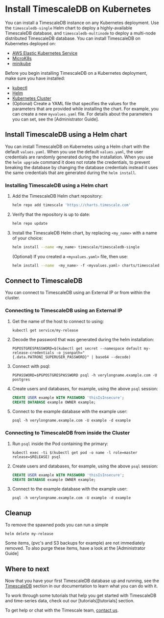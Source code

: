 # Install TimescaleDB on Kubernetes
You can install a TimescaleDB instance on any Kubernetes deployment. Use the `timescaledb-single` Helm chart to deploy a highly-available TimescaleDB database, and `timescaledb-multinode` to deploy a multi-node distributed TimescaleDB database. You can install TimescaleDB on Kubernetes deployed on:
* [AWS Elastic Kubernetes Service][aws-eks]
* [MicroK8s][microk8s-install]
* [minikube][minikube-install]

<highlight type="important">
Before you begin installing TimescaleDB on a Kubernetes deployment, make sure you have installed:

* [kubectl][kubectl-install]
* [Helm][helm-install]
* [Kubernetes Cluster][kubernetes-install]
* (Optional) Create a YAML file that specifies the values for the parameters that are provided while installing the chart. For example, you can create a new `myvalues.yaml` file. For details about the parameters you can set, see  the [Administrator Guide].

</highlight>

## Install TimescaleDB using a Helm chart
You can install TimescaleDB on Kubernetes using a Helm chart with the default `values.yaml`.
When you use the default `values.yaml`, the user credentials are randomly generated during the installation. When you use the `helm upgrade` command it does not rotate the credentials, to prevent breaking the database by changing the database credentials instead it uses the same credentials that are generated during the `helm install`.
<procedure>

### Installing TimescaleDB using a Helm chart
1.  Add the TimescaleDB Helm chart repository:
    ```bash
    helm repo add timescale 'https://charts.timescale.com'
    ```
1.  Verify that the repository is up to date:
    ```bash
    helm repo update
    ```
1.  Install the TimescaleDB Helm chart, by replacing `<my_name>` with a name of your choice:
    ```bash
    helm install --name <my_name> timescale/timescaledb-single
    ```
    (Optional) If you created a `<myvalues.yaml>` file, then use:
    ```bash
    helm install --name  <my_name> -f <myvalues.yaml> charts/timescaledb-single
    ```

</procedure> 

## Connect to TimescaleDB
You can connect to TimescaleDB using an External IP or from within the cluster.
<procedure>

### Connecting to TimescaleDB using an External IP
1. Get the name of the host to connect to using:
    ```console
    kubectl get service/my-release
    ```
1. Decode the password that was generated during the helm installation:
    ```console
    PGPOSTGRESPASSWORD=$(kubectl get secret --namespace default my-release-credentials -o jsonpath="{.data.PATRONI_SUPERUSER_PASSWORD}" | base64 --decode)
    ```
1. Connect with psql:
    ```console
    PGPASSWORD=$PGPOSTGRESPASSWORD psql -h verylongname.example.com -U postgres
    ```
1. Create users and databases, for example, using the above `psql` session:
    ```sql
    CREATE USER example WITH PASSWORD 'thisIsInsecure';
    CREATE DATABASE example OWNER example;
    ```
1. Connect to the example database with the example user:
    ```console
    psql -h verylongname.example.com -U example -d example
    ```

</procedure>

<procedure>

### Connecting to TimescaleDB from inside the Cluster
1. Run `psql` inside the Pod containing the primary:
    ```console
    kubectl exec -ti $(kubectl get pod -o name -l role=master release=$RELEASE) psql
    ```
1. Create users and databases, for example, using the above `psql` session:
    ```sql
    CREATE USER example WITH PASSWORD 'thisIsInsecure';
    CREATE DATABASE example OWNER example;
    ```
1. Connect to the example database with the example user:
    ```console
    psql -h verylongname.example.com -U example -d example
    ```
    
</procedure>

## Cleanup

To remove the spawned pods you can run a simple
```console
helm delete my-release
```
Some items, (pvc's and S3 backups for example) are not immediately removed.
To also purge these items, have a look at the [Administrator Guide]

## Where to next
Now that you have your first TimescaleDB database up and running, see
the [TimescaleDB][tsdb-docs] section in our documentation to learn what
you can do with it.

To work through some tutorials that help you get started with
TimescaleDB and time-series data, check out our [tutorials][tutorials] section.

To get help or chat with the Timescale team, [contact us][contact].


[kubectl-install]: https://kubernetes.io/docs/tasks/tools/
[kubernetes-install]: https://kubernetes.io/docs/setup/
[helm-install]: https://helm.sh/docs/intro/install/
[minikube-install]: https://minikube.sigs.k8s.io/docs/start/
[aws-eks]: https://docs.aws.amazon.com/eks/latest/userguide/getting-started.html
[microk8s-install]: https://microk8s.io/docs/getting-started
[contact]: https://www.timescale.com/contact
[tsdb-docs]: timescaledb/:currentVersion:/